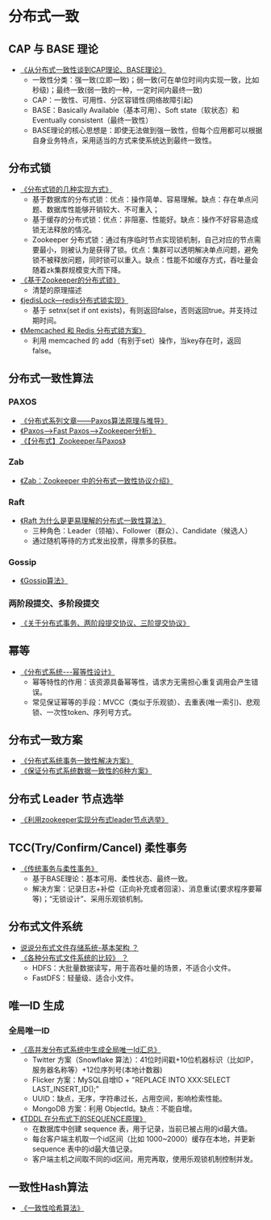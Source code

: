 # 分布式一致

## CAP 与 BASE 理论
- [《从分布式一致性谈到CAP理论、BASE理论》](http://www.cnblogs.com/szlbm/p/5588543.html)
    - 一致性分类：强一致(立即一致)；弱一致(可在单位时间内实现一致，比如秒级)；最终一致(弱一致的一种，一定时间内最终一致)
    - CAP：一致性、可用性、分区容错性(网络故障引起)
    - BASE：Basically Available（基本可用）、Soft state（软状态）和Eventually consistent（最终一致性）
    - BASE理论的核心思想是：即使无法做到强一致性，但每个应用都可以根据自身业务特点，采用适当的方式来使系统达到最终一致性。
    
## 分布式锁
- [《分布式锁的几种实现方式》](http://www.hollischuang.com/archives/1716)
    - 基于数据库的分布式锁：优点：操作简单、容易理解。缺点：存在单点问题、数据库性能够开销较大、不可重入；
    - 基于缓存的分布式锁：优点：非阻塞、性能好。缺点：操作不好容易造成锁无法释放的情况。
    - Zookeeper 分布式锁：通过有序临时节点实现锁机制，自己对应的节点需要最小，则被认为是获得了锁。优点：集群可以透明解决单点问题，避免锁不被释放问题，同时锁可以重入。缺点：性能不如缓存方式，吞吐量会随着zk集群规模变大而下降。
- [《基于Zookeeper的分布式锁》](https://www.tuicool.com/articles/VZJr6fY)
    - 清楚的原理描述 
- [《jedisLock—redis分布式锁实现》](https://www.cnblogs.com/0201zcr/p/5942748.html)
    - 基于 setnx(set if ont exists)，有则返回false，否则返回true。并支持过期时间。
- [《Memcached 和 Redis 分布式锁方案》](https://blog.csdn.net/albertfly/article/details/77412333)
    - 利用 memcached 的 add（有别于set）操作，当key存在时，返回false。

## 分布式一致性算法
### PAXOS
- [《分布式系列文章——Paxos算法原理与推导》](https://www.cnblogs.com/linbingdong/p/6253479.html)
- [《Paxos-->Fast Paxos-->Zookeeper分析》](https://blog.csdn.net/u010039929/article/details/70171672)
- [《【分布式】Zookeeper与Paxos》](https://www.cnblogs.com/leesf456/p/6012777.html)
### Zab
- [《Zab：Zookeeper 中的分布式一致性协议介绍》](https://www.jianshu.com/p/fb527a64deee)
### Raft
- [《Raft 为什么是更易理解的分布式一致性算法》](http://www.cnblogs.com/mindwind/p/5231986.html)
    - 三种角色：Leader（领袖）、Follower（群众）、Candidate（候选人）
    - 通过随机等待的方式发出投票，得票多的获胜。
### Gossip
- [《Gossip算法》](http://blog.51cto.com/tianya23/530743)
### 两阶段提交、多阶段提交
- [《关于分布式事务、两阶段提交协议、三阶提交协议》](http://blog.jobbole.com/95632/)

## 幂等
- [《分布式系统---幂等性设计》](https://www.cnblogs.com/wxgblogs/p/6639272.html)
    - 幂等特性的作用：该资源具备幂等性，请求方无需担心重复调用会产生错误。
    - 常见保证幂等的手段：MVCC（类似于乐观锁）、去重表(唯一索引)、悲观锁、一次性token、序列号方式。

## 分布式一致方案
- [《分布式系统事务一致性解决方案》](http://www.infoq.com/cn/articles/solution-of-distributed-system-transaction-consistency)
- [《保证分布式系统数据一致性的6种方案》](https://weibo.com/ttarticle/p/show?id=2309403965965003062676)

## 分布式 Leader 节点选举
- [《利用zookeeper实现分布式leader节点选举》](https://blog.csdn.net/johnson_moon/article/details/78809995)

## TCC(Try/Confirm/Cancel) 柔性事务
- [《传统事务与柔性事务》](https://www.jianshu.com/p/ab1a1c6b08a1)
    - 基于BASE理论：基本可用、柔性状态、最终一致。
    - 解决方案：记录日志+补偿（正向补充或者回滚）、消息重试(要求程序要幂等)；“无锁设计”、采用乐观锁机制。
    
## 分布式文件系统
- [说说分布式文件存储系统-基本架构 ？](https://zhuanlan.zhihu.com/p/27666295)
- [《各种分布式文件系统的比较》 ？](https://blog.csdn.net/gatieme/article/details/44982961)
    - HDFS：大批量数据读写，用于高吞吐量的场景，不适合小文件。
    - FastDFS：轻量级、适合小文件。

## 唯一ID 生成
### 全局唯一ID
- [《高并发分布式系统中生成全局唯一Id汇总》](https://www.cnblogs.com/baiwa/p/5318432.html)
    - Twitter 方案（Snowflake 算法）：41位时间戳+10位机器标识（比如IP，服务器名称等）+12位序列号(本地计数器)
    - Flicker 方案：MySQL自增ID + "REPLACE INTO XXX:SELECT LAST_INSERT_ID();"
    - UUID：缺点，无序，字符串过长，占用空间，影响检索性能。
    - MongoDB 方案：利用 ObjectId。缺点：不能自增。
- [《TDDL 在分布式下的SEQUENCE原理》](https://blog.csdn.net/hdu09075340/article/details/79103851)
    - 在数据库中创建 sequence 表，用于记录，当前已被占用的id最大值。
    - 每台客户端主机取一个id区间（比如 1000~2000）缓存在本地，并更新 sequence 表中的id最大值记录。
    - 客户端主机之间取不同的id区间，用完再取，使用乐观锁机制控制并发。
    
## 一致性Hash算法
- [《一致性哈希算法》](https://coderxing.gitbooks.io/architecture-evolution/di-san-pian-ff1a-bu-luo/631-yi-zhi-xing-ha-xi.html)

